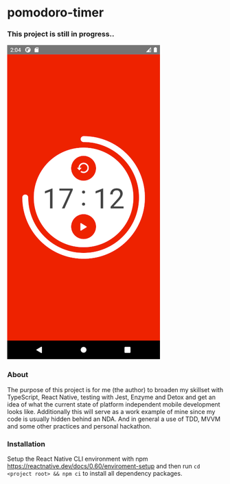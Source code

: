 # pomodoro-timer

### This project is still in progress..

![preview](/info/Screenshot_1614431067.png)

### About
The purpose of this project is for me (the author)
to broaden my skillset with TypeScript, React Native,
testing with Jest, Enzyme and Detox and get an idea
of what the current state of platform independent
mobile development looks like.
Additionally this will serve as a work example of mine
since my code is usually hidden behind an NDA.
And in general a use of TDD, MVVM and some other practices
and personal hackathon.


### Installation
Setup the React Native CLI environment with npm
https://reactnative.dev/docs/0.60/enviroment-setup
and then run `cd <project root> && npm ci`
to install all dependency packages.
